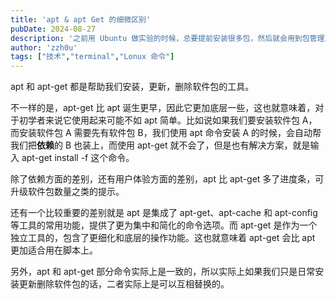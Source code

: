 ```yaml
---
title: 'apt & apt Get 的细微区别'
pubDate: 2024-08-27
description: '之前用 Ubuntu 做实验的时候，总要提前安装很多包，然后就会用到包管理工具。继而就会了解到有 apt 和 apt-get 两个命令，出与知其所以然（水一篇博客）的想法，我去搜了一下他们的区别。'
author: 'zzh0u'
tags: ["技术","terminal","Lonux 命令"]
---
```


apt 和 apt-get 都是帮助我们安装，更新，删除软件包的工具。

不一样的是，apt-get 比 apt 诞生更早，因此它更加底层一些，这也就意味着，对于初学者来说它使用起来可能不如 apt 简单。比如说如果我们要安装软件包 A，而安装软件包 A 需要先有软件包 B，我们使用 apt 命令安装 A 的时候，会自动帮我们把**依赖**的 B 也装上，而使用 apt-get 就不会了，但是也有解决方案，就是输入 apt-get install -f  这个命令。

除了依赖方面的差别，还有用户体验方面的差别，apt 比 apt-get 多了进度条，可升级软件包数量之类的提示。

还有一个比较重要的差别就是 apt 是集成了 apt-get、apt-cache 和 apt-config 等工具的常用功能，提供了更为集中和简化的命令选项。而 apt-get 是作为一个独立工具的，包含了更细化和底层的操作功能。这也就意味着 apt-get 会比 apt 更加适合用在脚本上。

另外，apt 和 apt-get 部分命令实际上是一致的，所以实际上如果我们只是日常安装更新删除软件包的话，二者实际上是可以互相替换的。
